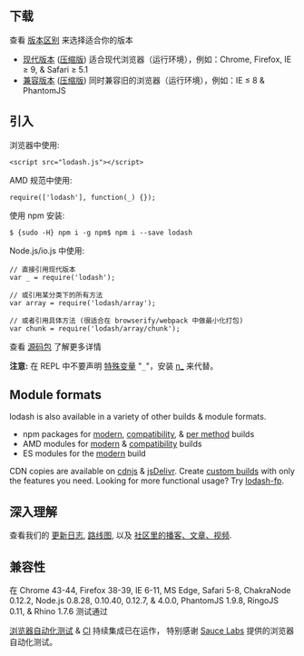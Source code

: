 ## 下载

查看 [版本区别](https://github.com/lodash/lodash/wiki/build-differences) 来选择适合你的版本

*   [现代版本](https://raw.github.com/lodash/lodash/3.10.1/lodash.js) ([压缩版](https://raw.github.com/lodash/lodash/3.10.1/lodash.min.js))
    适合现代浏览器（运行环境），例如：Chrome, Firefox, IE ≥ 9, & Safari ≥ 5.1
*   [兼容版本](https://raw.github.com/lodash/lodash-compat/3.10.1/lodash.js) ([压缩版](https://raw.github.com/lodash/lodash-compat/3.10.1/lodash.min.js))
    同时兼容旧的浏览器（运行环境），例如：IE ≤ 8 & PhantomJS

## 引入

浏览器中使用:

```
<script src="lodash.js"></script>
```

AMD 规范中使用:

```
require(['lodash'], function(_) {});
```

使用 npm 安装:

```
$ {sudo -H} npm i -g npm$ npm i --save lodash
```

Node.js/io.js 中使用:

```
// 直接引用现代版本
var _ = require('lodash');

// 或引用某分类下的所有方法
var array = require('lodash/array');

// 或者引用具体方法 (很适合在 browserify/webpack 中做最小化打包)
var chunk = require('lodash/array/chunk');
```

查看 [源码包](https://github.com/lodash/lodash/tree/3.0.0-npm) 了解更多详情

**注意:**
在 REPL 中不要声明 [特殊变量](http://nodejs.org/api/repl.html#repl_repl_features) "`_`"，安装 [n_](https://www.npmjs.com/package/n_) 来代替。

## Module formats

lodash is also available in a variety of other builds & module formats.

*   npm packages for [modern](https://www.npmjs.com/package/lodash), [compatibility](https://www.npmjs.com/package/lodash-compat), & [per method](https://www.npmjs.com/browse/keyword/lodash-modularized) builds
*   AMD modules for [modern](https://github.com/lodash/lodash/tree/3.10.1-amd) & [compatibility](https://github.com/lodash/lodash-compat/tree/3.10.1-amd) builds
*   ES modules for the [modern](https://github.com/lodash/lodash/tree/3.10.1-es) build

CDN copies are available on [cdnjs](https://cdnjs.com/) & [jsDelivr](http://www.jsdelivr.com/).
Create [custom builds](/custom-builds) with only the features you need.
Looking for more functional usage? Try [lodash-fp](https://www.npmjs.com/package/lodash-fp).

## 深入理解

查看我们的 [更新日志](https://github.com/lodash/lodash/wiki/Changelog), [路线图](https://github.com/lodash/lodash/wiki/Roadmap), 以及 [社区里的播客、文章、视频](https://github.com/lodash/lodash/wiki/Resources).

## 兼容性

在 Chrome 43-44, Firefox 38-39, IE 6-11, MS Edge, Safari 5-8, ChakraNode 0.12.2, Node.js 0.8.28, 0.10.40, 0.12.7, & 4.0.0, PhantomJS 1.9.8, RingoJS 0.11, & Rhino 1.7.6 测试通过

[浏览器自动化测试](https://saucelabs.com/u/lodash) & [CI](https://travis-ci.org/lodash/) 持续集成已在运作， 特别感谢 [Sauce Labs](https://saucelabs.com/) 提供的浏览器自动化测试。
